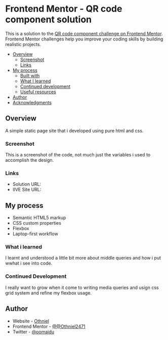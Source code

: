 # Frontend Mentor - QR code component solution

This is a solution to the [QR code component challenge on Frontend Mentor](https://www.frontendmentor.io/challenges/qr-code-component-iux_sIO_H). Frontend Mentor challenges help you improve your coding skills by building realistic projects.

- [Overview](#overview)
  - [Screenshot](#screenshot)
  - [Links](#links)
- [My process](#my-process)
  - [Built with](#built-with)
  - [What I learned](#what-i-learned)
  - [Continued development](#continued-development)
  - [Useful resources](#useful-resources)
- [Author](#author)
- [Acknowledgments](#acknowledgments)

## Overview
A simple static page site that i developed using pure html and css.

### Screenshot

[](./assests/codescreenshot/Screenshot%20(24).png)
This is a screenshot of the code, not much just the variables i used to accomplish the design.

### Links
- Solution URL: []()
- lIVE Site URL: []()

## My process
- Semantic HTML5 markup
- CSS custom properties
- Flexbox
- Laptop-first workflow

### What i learned

I learnt and understood a little bit more about middle queries and how i put wwhat i see into code.

### Continued Development
 I really want to grow when it come to  writing media queries and usign css grid system and refine my flexbox usage.

 ## Author
 - Website - [Othniel]()
 - Frontend Mentor - [@@Othniel2471](https://www.frontendmentor.io/profile/@Othniel2471)
- Twitter - [@oomaidu](https://www.twitter.com/oomaidu)